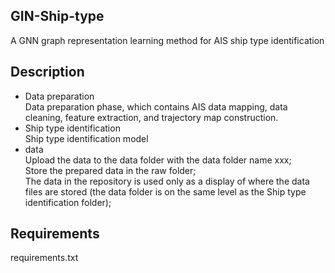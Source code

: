 ## GIN-Ship-type  
A GNN graph representation learning method for AIS ship type identification  
## Description
* Data preparation  
Data preparation phase, which contains AIS data mapping, data cleaning, feature extraction, and trajectory map construction.  
* Ship type identification  
Ship type identification model  
* data  
Upload the data to the data folder with the data folder name xxx;  
Store the prepared data in the raw folder;  
The data in the repository is used only as a display of where the data files are stored (the data folder is on the same level as the Ship type identification folder);

## Requirements  
requirements.txt
